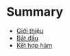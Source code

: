 # Summary

* [Giới thiệu](README.md)
* [Bắt đầu](/getting-started.md)
* [Kết hợp hàm](combining-functions.md)



